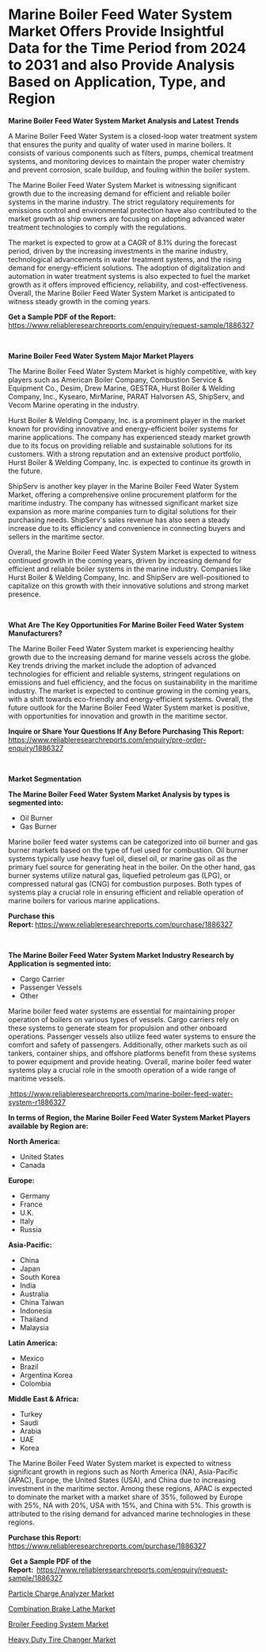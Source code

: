 <p><h1>Marine Boiler Feed Water System Market Offers Provide Insightful Data for the Time Period from 2024 to 2031 and also Provide Analysis Based on Application, Type, and Region</h1></p><p><strong>Marine Boiler Feed Water System Market Analysis and Latest Trends</strong></p>
<p><p>A Marine Boiler Feed Water System is a closed-loop water treatment system that ensures the purity and quality of water used in marine boilers. It consists of various components such as filters, pumps, chemical treatment systems, and monitoring devices to maintain the proper water chemistry and prevent corrosion, scale buildup, and fouling within the boiler system.</p><p>The Marine Boiler Feed Water System Market is witnessing significant growth due to the increasing demand for efficient and reliable boiler systems in the marine industry. The strict regulatory requirements for emissions control and environmental protection have also contributed to the market growth as ship owners are focusing on adopting advanced water treatment technologies to comply with the regulations.</p><p>The market is expected to grow at a CAGR of 8.1% during the forecast period, driven by the increasing investments in the marine industry, technological advancements in water treatment systems, and the rising demand for energy-efficient solutions. The adoption of digitalization and automation in water treatment systems is also expected to fuel the market growth as it offers improved efficiency, reliability, and cost-effectiveness. Overall, the Marine Boiler Feed Water System Market is anticipated to witness steady growth in the coming years.</p></p>
<p><strong>Get a Sample PDF of the Report:&nbsp;</strong> <a href="https://www.reliableresearchreports.com/enquiry/request-sample/1886327">https://www.reliableresearchreports.com/enquiry/request-sample/1886327</a></p>
<p>&nbsp;</p>
<p><strong>Marine Boiler Feed Water System Major Market Players</strong></p>
<p><p>The Marine Boiler Feed Water System Market is highly competitive, with key players such as American Boiler Company, Combustion Service & Equipment Co., Desim, Drew Marine, GESTRA, Hurst Boiler & Welding Company, Inc., Kysearo, MirMarine, PARAT Halvorsen AS, ShipServ, and Vecom Marine operating in the industry. </p><p>Hurst Boiler & Welding Company, Inc. is a prominent player in the market known for providing innovative and energy-efficient boiler systems for marine applications. The company has experienced steady market growth due to its focus on providing reliable and sustainable solutions for its customers. With a strong reputation and an extensive product portfolio, Hurst Boiler & Welding Company, Inc. is expected to continue its growth in the future.</p><p>ShipServ is another key player in the Marine Boiler Feed Water System Market, offering a comprehensive online procurement platform for the maritime industry. The company has witnessed significant market size expansion as more marine companies turn to digital solutions for their purchasing needs. ShipServ's sales revenue has also seen a steady increase due to its efficiency and convenience in connecting buyers and sellers in the maritime sector.</p><p>Overall, the Marine Boiler Feed Water System Market is expected to witness continued growth in the coming years, driven by increasing demand for efficient and reliable boiler systems in the marine industry. Companies like Hurst Boiler & Welding Company, Inc. and ShipServ are well-positioned to capitalize on this growth with their innovative solutions and strong market presence.</p></p>
<p>&nbsp;</p>
<p><strong>What Are The Key Opportunities For Marine Boiler Feed Water System Manufacturers?</strong></p>
<p><p>The Marine Boiler Feed Water System market is experiencing healthy growth due to the increasing demand for marine vessels across the globe. Key trends driving the market include the adoption of advanced technologies for efficient and reliable systems, stringent regulations on emissions and fuel efficiency, and the focus on sustainability in the maritime industry. The market is expected to continue growing in the coming years, with a shift towards eco-friendly and energy-efficient systems. Overall, the future outlook for the Marine Boiler Feed Water System market is positive, with opportunities for innovation and growth in the maritime sector.</p></p>
<p><strong>Inquire or Share Your Questions If Any Before Purchasing This Report:</strong> <a href="https://www.reliableresearchreports.com/enquiry/pre-order-enquiry/1886327">https://www.reliableresearchreports.com/enquiry/pre-order-enquiry/1886327</a></p>
<p>&nbsp;</p>
<p><strong>Market Segmentation</strong></p>
<p><strong>The Marine Boiler Feed Water System Market Analysis by types is segmented into:</strong></p>
<p><ul><li>Oil Burner</li><li>Gas Burner</li></ul></p>
<p><p>Marine boiler feed water systems can be categorized into oil burner and gas burner markets based on the type of fuel used for combustion. Oil burner systems typically use heavy fuel oil, diesel oil, or marine gas oil as the primary fuel source for generating heat in the boiler. On the other hand, gas burner systems utilize natural gas, liquefied petroleum gas (LPG), or compressed natural gas (CNG) for combustion purposes. Both types of systems play a crucial role in ensuring efficient and reliable operation of marine boilers for various marine applications.</p></p>
<p><strong>Purchase this Report:&nbsp;</strong><a href="https://www.reliableresearchreports.com/purchase/1886327">https://www.reliableresearchreports.com/purchase/1886327</a></p>
<p>&nbsp;</p>
<p><strong>The Marine Boiler Feed Water System Market Industry Research by Application is segmented into:</strong></p>
<p><ul><li>Cargo Carrier</li><li>Passenger Vessels</li><li>Other</li></ul></p>
<p><p>Marine boiler feed water systems are essential for maintaining proper operation of boilers on various types of vessels. Cargo carriers rely on these systems to generate steam for propulsion and other onboard operations. Passenger vessels also utilize feed water systems to ensure the comfort and safety of passengers. Additionally, other markets such as oil tankers, container ships, and offshore platforms benefit from these systems to power equipment and provide heating. Overall, marine boiler feed water systems play a crucial role in the smooth operation of a wide range of maritime vessels.</p></p>
<p><a href="https://www.reliableresearchreports.com/marine-boiler-feed-water-system-r1886327">&nbsp;https://www.reliableresearchreports.com/marine-boiler-feed-water-system-r1886327</a></p>
<p><strong>In terms of Region, the Marine Boiler Feed Water System Market Players available by Region are:</strong></p>
<p>
    <p> <strong> North America: </strong>
        <ul>
            <li>United States</li>
            <li>Canada</li>
        </ul>
        </p> 
    <p> <strong> Europe: </strong>
        <ul>
            <li>Germany</li>
            <li>France</li>
            <li>U.K.</li>
            <li>Italy</li>
            <li>Russia</li>
        </ul>
        </p> 
    <p> <strong> Asia-Pacific: </strong>
        <ul>
            <li>China</li>
            <li>Japan</li>
            <li>South Korea</li>
            <li>India</li>
            <li>Australia</li>
            <li>China Taiwan</li>
            <li>Indonesia</li>
            <li>Thailand</li>
            <li>Malaysia</li>
        </ul>
        </p> 
    <p> <strong> Latin America: </strong>
        <ul>
            <li>Mexico</li>
            <li>Brazil</li>
            <li>Argentina Korea</li>
            <li>Colombia</li>
        </ul>
        </p> 
    <p> <strong> Middle East & Africa: </strong>
        <ul>
            <li>Turkey</li>
            <li>Saudi</li>
            <li>Arabia</li>
            <li>UAE</li>
            <li>Korea</li>
        </ul>
    </p>
    </p>
<p><p>The Marine Boiler Feed Water System market is expected to witness significant growth in regions such as North America (NA), Asia-Pacific (APAC), Europe, the United States (USA), and China due to increasing investment in the maritime sector. Among these regions, APAC is expected to dominate the market with a market share of 35%, followed by Europe with 25%, NA with 20%, USA with 15%, and China with 5%. This growth is attributed to the rising demand for advanced marine technologies in these regions.</p></p>
<p><strong>Purchase this Report: </strong><a href="https://www.reliableresearchreports.com/purchase/1886327">https://www.reliableresearchreports.com/purchase/1886327</a></p>
<p>&nbsp;<strong>Get a Sample PDF of the Report:&nbsp;&nbsp;</strong><a href="https://www.reliableresearchreports.com/enquiry/request-sample/1886327">https://www.reliableresearchreports.com/enquiry/request-sample/1886327</a></p>
<p><strong></strong></p>
<p><p><a href="https://github.com/edaunhshhs/Market-Research-Report-List-1/blob/main/particle-charge-analyzer-market.md">Particle Charge Analyzer Market</a></p><p><a href="https://github.com/carolinehamilton5656/Market-Research-Report-List-1/blob/main/combination-brake-lathe-market.md">Combination Brake Lathe Market</a></p><p><a href="https://github.com/cobainhalbaru1/Market-Research-Report-List-1/blob/main/broiler-feeding-system-market.md">Broiler Feeding System Market</a></p><p><a href="https://github.com/adriannay56456/Market-Research-Report-List-1/blob/main/heavy-duty-tire-changer-market.md">Heavy Duty Tire Changer Market</a></p></p>